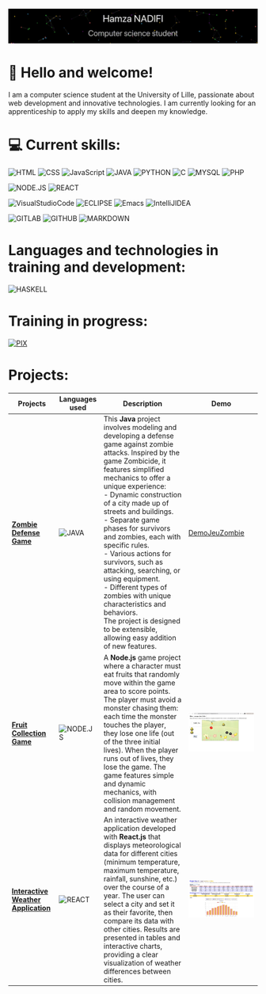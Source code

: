 ![](https://github.com/HamzaNADIFI07/HamzaNADIFI07/blob/566b34676390f3df4fbf1a9d9cd62db5660b1c32/profil.gif)
# 👋 Hello and welcome!
I am a computer science student at the University of Lille, passionate about web development and innovative technologies. I am currently looking for an apprenticeship to apply my skills and deepen my knowledge.  
# 💻 Current skills:
![HTML](https://img.shields.io/badge/HTML-black?style=for-the-badge&logo=html5)
![CSS](https://img.shields.io/badge/CSS-black?style=for-the-badge&logo=css3&logoColor=blue)
![JavaScript](https://img.shields.io/badge/JavaScript-black?style=for-the-badge&logo=javascript)
![JAVA](https://img.shields.io/badge/java-black?style=for-the-badge&logo=openjdk&logoColor=orange)
![PYTHON](https://img.shields.io/badge/PYTHON-black?style=for-the-badge&logo=python)
![C](https://img.shields.io/badge/C-black?style=for-the-badge&logo=C)
![MYSQL](https://img.shields.io/badge/MYSQL-black?style=for-the-badge&logo=mysql)
![PHP](https://img.shields.io/badge/PHP-black?style=for-the-badge&logo=php)

![NODE.JS](https://img.shields.io/badge/node.js-black?style=for-the-badge&logo=node.js)
![REACT](https://img.shields.io/badge/REACT-black?style=for-the-badge&logo=react)

![VisualStudioCode](https://img.shields.io/badge/VisualStudioCode-blue?style=for-the-badge&logo=visual-studio-code&color=black)
![ECLIPSE](https://img.shields.io/badge/ECLIPSE-black?style=for-the-badge&logo=eclipse&logoColor=purple)
![Emacs](https://img.shields.io/badge/EMACS-black?style=for-the-badge&logo=gnu%20emacs)
![IntelliJIDEA](https://img.shields.io/badge/IntelliJIDEA-black?style=for-the-badge&logo=IntelliJ%20IDEA&logoColor=orange)

![GITLAB](https://img.shields.io/badge/GITLAB-black?style=for-the-badge&logo=gitlab)
![GITHUB](https://img.shields.io/badge/GITHUB-black?style=for-the-badge&logo=github)
![MARKDOWN](https://img.shields.io/badge/MARKDOWN-black?style=for-the-badge&logo=markdown)

# Languages and technologies in training and development:
![HASKELL](https://img.shields.io/badge/HASKELL-black?style=for-the-badge&logo=haskell&logoColor=purple)

# Training in progress:
[![PIX](https://img.shields.io/badge/PIX-black?style=for-the-badge&labelColor=white)](https://pix.fr/)

# Projects:
| Projects                               | Languages used                                                                                     | Description                                                                                                                                                                                                                                                                                                                                                                                                                                                                                                            | Demo                              |
|----------------------------------------|----------------------------------------------------------------------------------------------------|------------------------------------------------------------------------------------------------------------------------------------------------------------------------------------------------------------------------------------------------------------------------------------------------------------------------------------------------------------------------------------------------------------------------------------------------------------------------------------------------------------------------|-----------------------------------|
| [**Zombie Defense Game**](https://github.com/HamzaNADIFI07/Zombie-Defense-Game.git)                 | ![JAVA](https://img.shields.io/badge/java-black?style=for-the-badge&logo=openjdk&logoColor=orange)  | This **Java** project involves modeling and developing a defense game against zombie attacks. Inspired by the game Zombicide, it features simplified mechanics to offer a unique experience:<br> - Dynamic construction of a city made up of streets and buildings.<br> - Separate game phases for survivors and zombies, each with specific rules.<br> - Various actions for survivors, such as attacking, searching, or using equipment.<br> - Different types of zombies with unique characteristics and behaviors.<br> The project is designed to be extensible, allowing easy addition of new features. | [DemoJeuZombie](https://github.com/HamzaNADIFI07/HamzaNADIFI07/blob/25453f556142e7dbcb177bcb591b4e3548f0c06a/demoJeuZombie.odt) |
| [**Fruit Collection Game**](https://github.com/HamzaNADIFI07/Fruit-collection-game.git)               | ![NODE.JS](https://img.shields.io/badge/node.js-black?style=for-the-badge&logo=node.js)            | A **Node.js** game project where a character must eat fruits that randomly move within the game area to score points. The player must avoid a monster chasing them: each time the monster touches the player, they lose one life (out of the three initial lives). When the player runs out of lives, they lose the game. The game features simple and dynamic mechanics, with collision management and random movement. | ![DemoJeuFruit](https://github.com/HamzaNADIFI07/HamzaNADIFI07/blob/25453f556142e7dbcb177bcb591b4e3548f0c06a/DemoJeuFruit.jpg) |
| [**Interactive Weather Application**](https://github.com/HamzaNADIFI07/Interactive-Weather-Application.git)       | ![REACT](https://img.shields.io/badge/REACT-black?style=for-the-badge&logo=react)                  | An interactive weather application developed with **React.js** that displays meteorological data for different cities (minimum temperature, maximum temperature, rainfall, sunshine, etc.) over the course of a year. The user can select a city and set it as their favorite, then compare its data with other cities. Results are presented in tables and interactive charts, providing a clear visualization of weather differences between cities. | ![DemoMeteo](https://github.com/HamzaNADIFI07/HamzaNADIFI07/blob/25453f556142e7dbcb177bcb591b4e3548f0c06a/DemoMeteo.jpg) |
